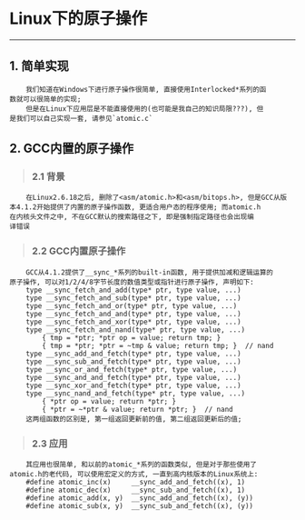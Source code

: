 # **Linux下的原子操作** #
***


## **1. 简单实现** ##
        我们知道在Windows下进行原子操作很简单, 直接使用Interlocked*系列的函
    数就可以很简单的实现;
        但是在Linux下应用层是不能直接使用的(也可能是我自己的知识局限???), 但
    是我们可以自己实现一套, 请参见`atomic.c`


## **2. GCC内置的原子操作** ##
> ### **2.1 背景** ###
        在Linux2.6.18之后, 删除了<asm/atomic.h>和<asm/bitops.h>, 但是GCC从版
    本4.1.2开始提供了内置的原子操作函数, 更适合用户态的程序使用; 而atomic.h
    在内核头文件之中, 不在GCC默认的搜索路径之下, 即是强制指定路径也会出现编
    译错误
> ### **2.2 GCC内置原子操作** ###
        GCC从4.1.2提供了__sync_*系列的built-in函数, 用于提供加减和逻辑运算的
    原子操作, 可以对1/2/4/8字节长度的数值类型或指针进行原子操作, 声明如下:
        type __sync_fetch_and_add(type* ptr, type value, ...)
        type __sync_fetch_and_sub(type* ptr, type value, ...)
        type __sync_fetch_and_or(type* ptr, type value, ...)
        type __sync_fetch_and_and(type* ptr, type value, ...)
        type __sync_fetch_and_xor(type* ptr, type value, ...)
        type __sync_fetch_and_nand(type* ptr, type value, ...)
            { tmp = *ptr; *ptr op = value; return tmp; }
            { tmp = *ptr; *ptr = ~tmp & value; return tmp; }  // nand
        type __sync_add_and_fetch(type* ptr, type value, ...)
        type __sync_sub_and_fetch(type* ptr, type value, ...)
        type __sync_or_and_fetch(type* ptr, type value, ...)
        type __sync_and_and_fetch(type* ptr, type value, ...)
        type __sync_xor_and_fetch(type* ptr, type value, ...)
        type __sync_nand_and_fetch(type* ptr, type value, ...)
            { *ptr op = value; return *ptr; }
            { *ptr = ~*ptr & value; return *ptr; }  // nand
        这两组函数的区别是, 第一组返回更新前的值, 第二组返回更新后的值;
> ### **2.3 应用** ###
        其应用也很简单, 和以前的atomic_*系列的函数类似, 但是对于那些使用了
    atomic.h的老代码, 可以使用宏定义的方式, 一直到高内核版本的Linux系统上:
        #define atomic_inc(x)     __sync_add_and_fetch((x), 1)
        #define atomic_dec(x)     __sync_sub_and_fetch((x), 1)
        #define atomic_add(x, y)  __sync_add_and_fetch((x), (y))
        #define atomic_sub(x, y)  __sync_sub_and_fetch((x), (y))
